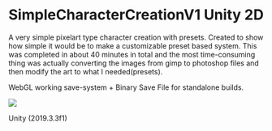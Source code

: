 # SimpleCharacterCreationV1 Unity 2D
A very simple pixelart type character creation with presets. Created to show how simple it would be to make a customizable preset based system. This was completed in about 40 minutes in total and the most time-consuming thing was actually converting the images from gimp to photoshop files and then modify the art to what I needed(presets).

WebGL working save-system + Binary Save File for standalone builds.

![](http://bytevaultstudio.se/ShareX/Unity_A29DKr7Hj7.png)

Unity (2019.3.3f1)
